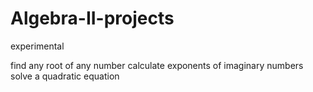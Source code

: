 # Algebra-II-projects 
experimental  

<a onclick="open('https://Root.raphaelspoerri.repl.run');">find any root of any number</a>
<a onclick="open('https://findimaginarypow.raphaelspoerri.repl.run');">calculate exponents of imaginary numbers</a>
<a onclick="open('https://QuadraticFormulaTool.raphaelspoerri.repl.run');">solve a quadratic equation</a>



